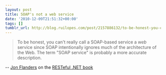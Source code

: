 ```yaml
---
layout: post
title: SOAP's not a web service
date: '2010-12-09T21:51:32+00:00'
tags: []
tumblr_url: http://blog.ruilopes.com/post/2157886132/to-be-honest-you-cant-really-call-a-soap-based
---
```

> To be honest, you can't really call a SOAP-based service a _web_ service since SOAP intentionally ignores much of the architecture of the Web. The term "SOAP service" is probably a more accurate description.

-- [Jon Flanders](http://twitter.com/jonflanders) on the [RESTeful .NET book](http://oreilly.com/catalog/9780596519216)
